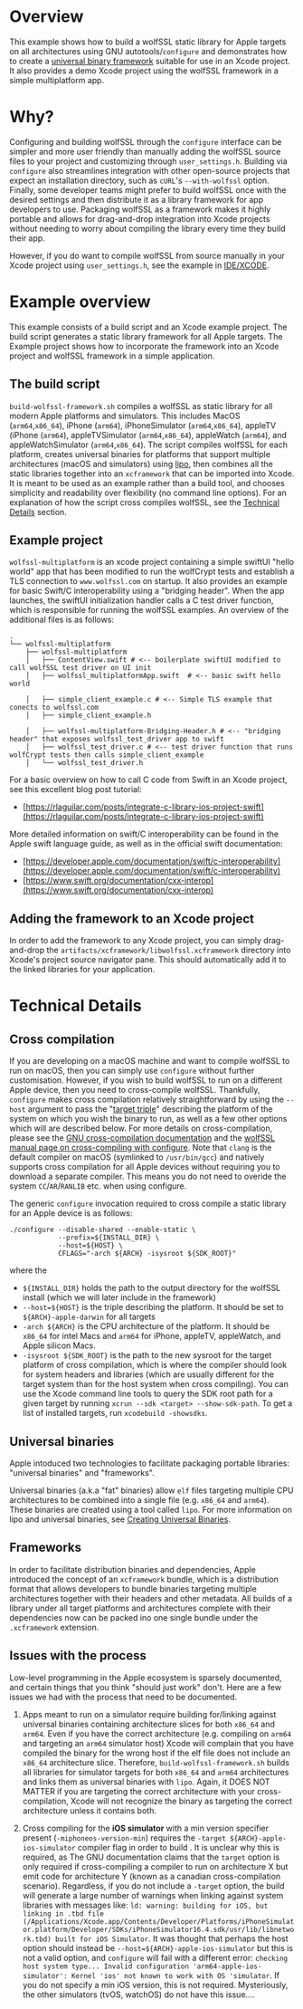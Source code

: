 # Overview
This example shows how to build a wolfSSL static library for Apple targets on all architectures using GNU autotools/`configure` and demonstrates how to create a [universal binary framework]() suitable for use in an Xcode project. It also provides a demo Xcode project using the wolfSSL framework in a simple multiplatform app.

# Why?
Configuring and building wolfSSL through the `configure` interface can be simpler and more user friendly than manually adding the wolfSSL source files to your project and customizing through `user_settings.h`. Building via `configure` also streamlines integration with other open-source projects that expect an installation directory, such as `cURL`'s `--with-wolfssl` option. Finally, some developer teams might prefer to build wolfSSL once with the desired settings and then distribute it as a library framework for app developers to use. Packaging wolfSSL as a framework makes it highly portable and allows for drag-and-drop integration into Xcode projects without needing to worry about compiling the library every time they build their app.

However, if you do want to compile wolfSSL from source manually in your Xcode project using `user_settings.h`, see the example in [IDE/XCODE](https://github.com/wolfSSL/wolfssl/tree/master/IDE/XCODE).

# Example overview
This example consists of a build script and an Xcode example project. The build script generates a static library framework for all Apple targets. The Example project shows how to incorporate the framework into an Xcode project and wolfSSL framework in a simple application.

## The build script
`build-wolfssl-framework.sh` compiles a wolfSSL as static library for all modern Apple platforms and simulators. This includes MacOS (`arm64`,`x86_64`), iPhone (`arm64`), iPhoneSimulator (`arm64`,`x86_64`), appleTV (iPhone (`arm64`), appleTVSimulator (`arm64`,`x86_64`), appleWatch (`arm64`), and appleWatchSimulator (`arm64`,`x86_64`). The script compiles wolfSSL for each platform, creates universal binaries for platforms that support multiple architectures (macOS and simulators) using [lipo](https://developer.apple.com/documentation/apple-silicon/building-a-universal-macos-binary), then combines all the static libraries together into an `xcframework` that can be imported into Xcode. It is meant to be used as an example rather than a build tool, and chooses simplicity and readability over flexibility (no command line options). For an explanation of how the script cross compiles wolfSSL, see the [Technical Details](technical-details) section.

## Example project
`wolfssl-multiplatform` is an xcode project containing a simple swiftUI "hello world" app that has been modified to run the wolfCrypt tests and establish a TLS connection to `www.wolfssl.com` on startup. It also provides an example for basic Swift/C interoperability using a "bridging header". When the app launches, the swiftUI initialization handler calls a C test driver function, which is responsible for running the wolfSSL examples. An overview of the additional files is as follows:

```
.
└── wolfssl-multiplatform
    ├── wolfssl-multiplatform
    │   ├── ContentView.swift # <-- boilerplate swiftUI modified to call wolfSSL test driver on UI init
    │   ├── wolfssl_multiplatformApp.swift  # <-- basic swift hello world

    │   ├── simple_client_example.c # <-- Simple TLS example that conects to wolfssl.com
    │   ├── simple_client_example.h

    │   ├── wolfssl-multiplatform-Bridging-Header.h # <-- "bridging header" that exposes wolfssl_test_driver app to swift
    │   ├── wolfssl_test_driver.c # <-- test driver function that runs wolfCrypt tests then calls simple_client_example
    │   └── wolfssl_test_driver.h
```

For a basic overview on how to call C code from Swift in an Xcode project, see this excellent blog post tutorial:
- [https://rlaguilar.com/posts/integrate-c-library-ios-project-swift](https://rlaguilar.com/posts/integrate-c-library-ios-project-swift)

More detailed information on swift/C interoperability can be found in the Apple swift language guide, as well as in the official swift documentation:
- [https://developer.apple.com/documentation/swift/c-interoperability](https://developer.apple.com/documentation/swift/c-interoperability)
- [https://www.swift.org/documentation/cxx-interop](https://www.swift.org/documentation/cxx-interop)

## Adding the framework to an Xcode project
In order to add the framework to any Xcode project, you can simply drag-and-drop the `artifacts/xcframework/libwolfssl.xcframework` directory into Xcode's project source navigator pane. This should automatically add it to the linked libraries for your application.

# Technical Details

## Cross compilation
If you are developing on a macOS machine and want to compile wolfSSL to run on macOS, then you can simply use `configure` without further customisation. However, if you wish to build wolfSSL to run on a different Apple device, then you need to cross-compile wolfSSL. Thankfully, `configure` makes cross compilation relatively straightforward by using the `--host` argument to pass the "[target triple](https://wiki.osdev.org/Target_Triplet)" describing the platform of the system on which you wish the binary to run, as well as a few other options which will are described below. For more details on cross-compilation, please see the [GNU cross-compilation documentation](https://www.gnu.org/software/automake/manual/html_node/Cross_002dCompilation.html) and the [wolfSSL manual page on cross-compiling with configure](https://www.wolfssl.com/documentation/manuals/wolfssl/chapter02.html#building-with-configure-with-cross-compile). Note that `clang` is the default compiler on macOS (symlinked to `/usr/bin/gcc`) and natively supports cross compilation for all Apple devices without requiring you to download a separate compiler. This means you do not need to overide the system `CC`/`AR`/`RANLIB` etc. when using configure.

The generic `configure` invocation required to cross compile a static library for an Apple device is as follows:

```
./configure --disable-shared --enable-static \
            --prefix=${INSTALL_DIR} \
            --host=${HOST} \
            CFLAGS="-arch ${ARCH} -isysroot ${SDK_ROOT}"

```
where the
- `${INSTALL_DIR}` holds the path to the output directory for the wolfSSL install (which we will later include in the framework)
- `--host=${HOST}` is the triple describing the platform. It should be set to `${ARCH}-apple-darwin` for all targets
- `-arch ${ARCH}` is the CPU architecture of the platform. It should be `x86_64` for intel Macs and `arm64` for iPhone, appleTV, appleWatch, and Apple silicon Macs.
- `-isysroot ${SDK_ROOT}` is the path to the new sysroot for the target platform of cross compilation, which is where the compiler should look for system headers and libraries (which are usually different for the target system than for the host system when cross compiling). You can use the Xcode command line tools to query the SDK root path for a given target by running `xcrun --sdk <target> --show-sdk-path`. To get a list of installed targets, run `xcodebuild -showsdks`.


## Universal binaries
Apple intoduced two technologies to facilitate packaging portable libraries: "universal binaries" and "frameworks".

Universal binaries (a.k.a "fat" binaries) allow `elf` files targeting multiple CPU architectures to be combined into a single file (e.g. `x86_64` and `arm64`). These binaries are created using a tool called `lipo`. For more information on lipo and universal binaries, see [Creating Universal Binaries](https://developer.apple.com/documentation/apple-silicon/building-a-universal-macos-binary).

## Frameworks
In order to facilitate distribution binaries and dependencies, Apple introduced the concept of an `xcframework` bundle, which is a distribution format that allows developers to bundle binaries targeting multiple architectures together with their headers and other metadata. All builds of a library under all target platforms and architectures complete with their dependencies now can be packed ino one single bundle under the `.xcframework` extension.

## Issues with the process
Low-level programming in the Apple ecosystem is sparsely documented, and certain things that you think "should just work" don't. Here are a few issues we had with the process that need to be documented.

1. Apps meant to run on a simulator require building for/linking against universal binaries containing architecture slices for both `x86_64` and `arm64`. Even if you have the correct architecture (e.g. compiling on `arm64` and targeting an `arm64` simulator host) Xcode will complain that you have compiled the binary for the wrong host if the elf file does not include an `x86_64` architecture slice. Therefore, `build-wolfssl-framework.sh` builds all libraries for simulator targets for both `x86_64` and `arm64` architectures and links them as universal binaries with `lipo`. Again, it DOES NOT MATTER if you are targeting the correct architecture with your cross-compilation, Xcode will not recognize the binary as targeting the correct architecture unless it contains both.

2. Cross compiling for the **iOS simulator** with a min version specifier present (`-miphoneos-version-min`) requires the `-target ${ARCH}-apple-ios-simulator` compiler flag in order to build . It is unclear why this is required, as The GNU documentation claims that the `target` option is only required if cross-compiling a compiler to run on architecture X but emit code for architecture Y (known as a canadian cross-compilation scenario). Regardless, if you do not include a `-target` option, the build will generate a large number of warnings when linking against system libraries with messages like: `ld: warning: building for iOS, but linking in .tbd file (/Applications/Xcode.app/Contents/Developer/Platforms/iPhoneSimulator.platform/Developer/SDKs/iPhoneSimulator16.4.sdk/usr/lib/libnetwork.tbd) built for iOS Simulator`. It was thought that perhaps the host option should instead be `--host=${ARCH}-apple-ios-simulator` but this is not a valid option, and `configure` will fail with a different error: `checking host system type... Invalid configuration 'arm64-apple-ios-simulator': Kernel 'ios' not known to work with OS 'simulator`. If you do not specify a min iOS version, this is not required. Mysteriously, the other simulators (tvOS, watchOS) do not have this issue....


